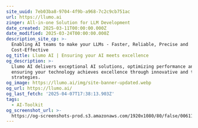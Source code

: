```yaml
---
site_uuid: 7eb03ba8-9704-4f9b-a968-7c2c9cb751ac
url: https://llumo.ai
zinger: All-in-one Solution for LLM Development
date_created: 2025-03-11T00:00:00.000Z
date_modified: 2025-03-24T00:00:00.000Z
description_site_cp: >-
  Enabling AI teams to make your LLMs - Faster, Reliable, Precise and
  Cost-Effective
og_title: Llumo AI | Ensuring your AI meets excellence
og_description: >-
  Llumo AI delivers exceptional AI solutions, optimizing performance and
  ensuring your technology achieves excellence through innovative and tailored
  strategies.
og_image: https://llumo.ai/img/site-banner-updated.webp
og_url: https://llumo.ai/
og_last_fetch: '2025-04-07T17:38:13.903Z'
tags:
  - AI-Toolkit
og_screenshot_url: >-
  https://og-screenshots-prod.s3.amazonaws.com/1920x1080/80/false/006114fe8c6467aba876b23397277f98bb4dde21effeb0b5a864a09a486bfbf4.jpeg
---
```


